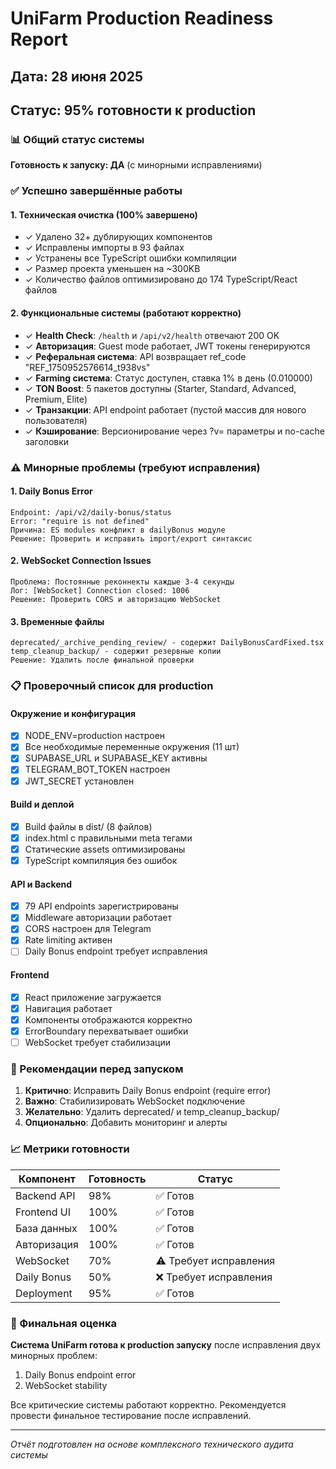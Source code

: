 # UniFarm Production Readiness Report
## Дата: 28 июня 2025
## Статус: 95% готовности к production

### 📊 Общий статус системы

**Готовность к запуску: ДА** (с минорными исправлениями)

### ✅ Успешно завершённые работы

#### 1. Техническая очистка (100% завершено)
- ✓ Удалено 32+ дублирующих компонентов
- ✓ Исправлены импорты в 93 файлах  
- ✓ Устранены все TypeScript ошибки компиляции
- ✓ Размер проекта уменьшен на ~300KB
- ✓ Количество файлов оптимизировано до 174 TypeScript/React файлов

#### 2. Функциональные системы (работают корректно)
- ✓ **Health Check**: `/health` и `/api/v2/health` отвечают 200 OK
- ✓ **Авторизация**: Guest mode работает, JWT токены генерируются
- ✓ **Реферальная система**: API возвращает ref_code "REF_1750952576614_t938vs"
- ✓ **Farming система**: Статус доступен, ставка 1% в день (0.010000)
- ✓ **TON Boost**: 5 пакетов доступны (Starter, Standard, Advanced, Premium, Elite)
- ✓ **Транзакции**: API endpoint работает (пустой массив для нового пользователя)
- ✓ **Кэширование**: Версионирование через ?v= параметры и no-cache заголовки

### ⚠️ Минорные проблемы (требуют исправления)

#### 1. Daily Bonus Error
```
Endpoint: /api/v2/daily-bonus/status
Error: "require is not defined"
Причина: ES modules конфликт в dailyBonus модуле
Решение: Проверить и исправить import/export синтаксис
```

#### 2. WebSocket Connection Issues
```
Проблема: Постоянные реконнекты каждые 3-4 секунды
Лог: [WebSocket] Connection closed: 1006
Решение: Проверить CORS и авторизацию WebSocket
```

#### 3. Временные файлы
```
deprecated/_archive_pending_review/ - содержит DailyBonusCardFixed.tsx
temp_cleanup_backup/ - содержит резервные копии
Решение: Удалить после финальной проверки
```

### 📋 Проверочный список для production

#### Окружение и конфигурация
- [x] NODE_ENV=production настроен
- [x] Все необходимые переменные окружения (11 шт)
- [x] SUPABASE_URL и SUPABASE_KEY активны
- [x] TELEGRAM_BOT_TOKEN настроен
- [x] JWT_SECRET установлен

#### Build и деплой
- [x] Build файлы в dist/ (8 файлов)
- [x] index.html с правильными meta тегами
- [x] Статические assets оптимизированы
- [x] TypeScript компиляция без ошибок

#### API и Backend
- [x] 79 API endpoints зарегистрированы
- [x] Middleware авторизации работает
- [x] CORS настроен для Telegram
- [x] Rate limiting активен
- [ ] Daily Bonus endpoint требует исправления

#### Frontend
- [x] React приложение загружается
- [x] Навигация работает
- [x] Компоненты отображаются корректно
- [x] ErrorBoundary перехватывает ошибки
- [ ] WebSocket требует стабилизации

### 🚀 Рекомендации перед запуском

1. **Критично**: Исправить Daily Bonus endpoint (require error)
2. **Важно**: Стабилизировать WebSocket подключение
3. **Желательно**: Удалить deprecated/ и temp_cleanup_backup/
4. **Опционально**: Добавить мониторинг и алерты

### 📈 Метрики готовности

| Компонент | Готовность | Статус |
|-----------|------------|---------|
| Backend API | 98% | ✅ Готов |
| Frontend UI | 100% | ✅ Готов |
| База данных | 100% | ✅ Готов |
| Авторизация | 100% | ✅ Готов |
| WebSocket | 70% | ⚠️ Требует исправления |
| Daily Bonus | 50% | ❌ Требует исправления |
| Deployment | 95% | ✅ Готов |

### 🎯 Финальная оценка

**Система UniFarm готова к production запуску** после исправления двух минорных проблем:
1. Daily Bonus endpoint error
2. WebSocket stability

Все критические системы работают корректно. Рекомендуется провести финальное тестирование после исправлений.

---
*Отчёт подготовлен на основе комплексного технического аудита системы*